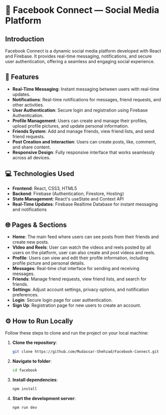 # 📘 Facebook Connect — Social Media Platform

## Introduction  
Facebook Connect is a dynamic social media platform developed with React and Firebase. It provides real-time messaging, notifications, and secure user authentication, offering a seamless and engaging social experience.

## 🌟 Features

- **Real-Time Messaging**: Instant messaging between users with real-time updates.
- **Notifications**: Real-time notifications for messages, friend requests, and other activities.
- **User Authentication**: Secure login and registration using Firebase Authentication.
- **Profile Management**: Users can create and manage their profiles, upload profile pictures, and update personal information.
- **Friends System**: Add and manage friends, view friend lists, and send friend requests.
- **Post Creation and Interaction**: Users can create posts, like, comment, and share content.
- **Responsive Design**: Fully responsive interface that works seamlessly across all devices.

## 💻 Technologies Used

- **Frontend**: React, CSS3, HTML5
- **Backend**: Firebase (Authentication, Firestore, Hosting)
- **State Management**: React's useState and Context API
- **Real-Time Updates**: Firebase Realtime Database for instant messaging and notifications

## 🌐 Pages & Sections

- **Home**: The main feed where users can see posts from their friends and create new posts.
-  **VIdeo and Reels**: User can watch the videos and reels posted by all users on the platform, user can also create and post videos and reels.
- **Profile**: Users can view and edit their profile information, including profile picture and personal details.
- **Messages**: Real-time chat interface for sending and receiving messages.
- **Friends**: Manage friend requests, view friend lists, and search for friends.
- **Settings**: Adjust account settings, privacy options, and notification preferences.
- **Login**: Secure login page for user authentication.
- **Sign Up**: Registration page for new users to create an account.

## ⚙️ How to Run Locally

Follow these steps to clone and run the project on your local machine:

1. **Clone the repository**:
   ```bash
   git clone https://github.com/Mudassar-Shehzad/Facebook-Connect.git
1. **Navigate to folder**:
   ```bash
   cd facebook
1. **Install dependencies**:
   ```bash
   npm install
1. **Start the development server**:
   ```bash
   npm run dev
